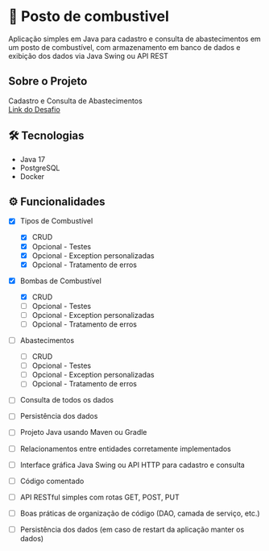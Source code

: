 # 🚀 Posto de combustivel
Aplicação simples em Java para cadastro e consulta de abastecimentos em um posto de combustível, com armazenamento em banco de dados e exibição dos dados via Java Swing ou API REST


## Sobre o Projeto
Cadastro e Consulta de Abastecimentos  
[Link do Desafio](https://drive.google.com/file/d/1syA06wnmP2z_vd3Gl8DJnxbPw-EVeAin/view)



## 🛠 Tecnologias
- Java 17
- PostgreSQL
- Docker



## ⚙️ Funcionalidades
- [x] Tipos de Combustível
  - [x] CRUD
  - [x] Opcional - Testes 
  - [x] Opcional - Exception personalizadas
  - [x] Opcional - Tratamento de erros
- [x] Bombas de Combustível
    - [x] CRUD
    - [ ] Opcional - Testes
    - [ ] Opcional - Exception personalizadas
    - [ ] Opcional - Tratamento de erros
- [ ] Abastecimentos
    - [ ] CRUD
    - [ ] Opcional - Testes
    - [ ] Opcional - Exception personalizadas
    - [ ] Opcional - Tratamento de erros
- [ ] Consulta de todos os dados
- [ ] Persistência dos dados
- [ ] Projeto Java usando Maven ou Gradle
- [ ] Relacionamentos entre entidades corretamente implementados
- [ ] Interface gráfica Java Swing ou API HTTP para cadastro e consulta
- [ ] Código comentado
- [ ] API RESTful simples com rotas GET, POST, PUT
- [ ] Boas práticas de organização de código (DAO, camada de serviço, etc.)
- [ ] Persistência dos dados (em caso de restart da aplicação manter os dados)


  
